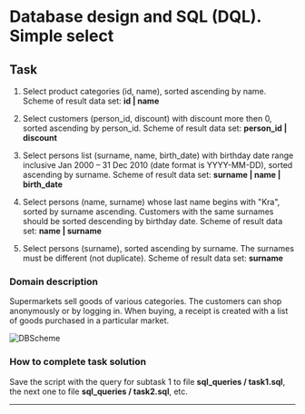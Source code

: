 # Database design and SQL (DQL). Simple select

## Task  

1. Select product categories (id, name), sorted ascending by name. Scheme of result data set: **id | name** 
 
2. Select customers (person_id, discount) with discount more then 0, sorted ascending by person_id. Scheme of result data set: **person_id | discount** 

3. Select persons list (surname, name, birth_date) with birthday date range inclusive Jan 2000 – 31 Dec 2010 (date format is YYYY-MM-DD), sorted ascending by surname. Scheme of result data set: **surname | name | birth_date** 

4. Select persons (name, surname) whose last name begins with "Kra", sorted by surname  ascending. Customers with the same surnames should be sorted descending by birthday date. Scheme of result data set: **name | surname**

5. Select persons (surname), sorted ascending by surname. The surnames must be different (not duplicate). Scheme of result data set: **surname** 


### Domain description   

Supermarkets sell goods of various categories. The customers can shop anonymously or by logging in. When buying, a receipt is created with a list of goods purchased in a particular market. 

![DBScheme](/SimpleSelect/sql_queries/DBSchema.jpg)

### How to complete task solution

Save the script with the query for subtask 1 to file **sql_queries / task1.sql**, the next one to file **sql_queries / task2.sql**, etc. 
______
